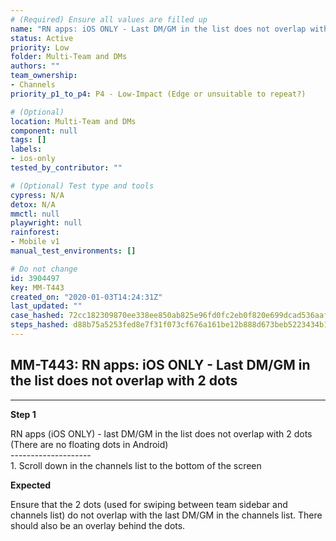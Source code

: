```yaml
---
# (Required) Ensure all values are filled up
name: "RN apps: iOS ONLY - Last DM/GM in the list does not overlap with 2 dots"
status: Active
priority: Low
folder: Multi-Team and DMs
authors: ""
team_ownership:
- Channels
priority_p1_to_p4: P4 - Low-Impact (Edge or unsuitable to repeat?)

# (Optional)
location: Multi-Team and DMs
component: null
tags: []
labels:
- ios-only
tested_by_contributor: ""

# (Optional) Test type and tools
cypress: N/A
detox: N/A
mmctl: null
playwright: null
rainforest:
- Mobile v1
manual_test_environments: []

# Do not change
id: 3904497
key: MM-T443
created_on: "2020-01-03T14:24:31Z"
last_updated: ""
case_hashed: 72cc182309870ee338ee850ab825e96fd0fc2eb0f820e699dcad536aafeb29d08bd22ff8191aab367d7524cafe3b9900
steps_hashed: d88b75a5253fed8e7f31f073cf676a161be12b888d673beb5223434b179de982a4a99c60b57b1e029fa11ddc42e36678
---
```


<!-- (Auto-generated) Based on frontmatter's "key" and "name" -->

## MM-T443: RN apps: iOS ONLY - Last DM/GM in the list does not overlap with 2 dots

---

**Step 1**

RN apps (iOS ONLY) - last DM/GM in the list does not overlap with 2 dots\
(There are no floating dots in Android)\
\--------------------\
1\. Scroll down in the channels list to the bottom of the screen

**Expected**

Ensure that the 2 dots (used for swiping between team sidebar and channels list) do not overlap with the last DM/GM in the channels list. There should also be an overlay behind the dots.
